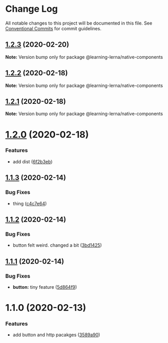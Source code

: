 # Change Log

All notable changes to this project will be documented in this file.
See [Conventional Commits](https://conventionalcommits.org) for commit guidelines.

## [1.2.3](https://github.com/chrisventura/learning-lerna/compare/@learning-lerna/native-components@1.2.2...@learning-lerna/native-components@1.2.3) (2020-02-20)

**Note:** Version bump only for package @learning-lerna/native-components





## [1.2.2](https://github.com/chrisventura/learning-lerna/compare/@learning-lerna/native-components@1.2.1...@learning-lerna/native-components@1.2.2) (2020-02-18)

**Note:** Version bump only for package @learning-lerna/native-components





## [1.2.1](https://github.com/chrisventura/learning-lerna/compare/@learning-lerna/native-components@1.2.0...@learning-lerna/native-components@1.2.1) (2020-02-18)

**Note:** Version bump only for package @learning-lerna/native-components





# [1.2.0](https://github.com/chrisventura/learning-lerna/compare/@learning-lerna/native-components@1.1.3...@learning-lerna/native-components@1.2.0) (2020-02-18)


### Features

* add dist ([6f2b3eb](https://github.com/chrisventura/learning-lerna/commit/6f2b3eb))





## [1.1.3](https://github.com/chrisventura/learning-lerna/compare/@learning-lerna/native-components@1.1.2...@learning-lerna/native-components@1.1.3) (2020-02-14)


### Bug Fixes

* thing ([c4c7e64](https://github.com/chrisventura/learning-lerna/commit/c4c7e64))





## [1.1.2](https://github.com/chrisventura/learning-lerna/compare/@learning-lerna/native-components@1.1.1...@learning-lerna/native-components@1.1.2) (2020-02-14)


### Bug Fixes

* button felt weird. changed a bit ([3bd1425](https://github.com/chrisventura/learning-lerna/commit/3bd1425))





## [1.1.1](https://github.com/chrisventura/learning-lerna/compare/@learning-lerna/native-components@1.1.0...@learning-lerna/native-components@1.1.1) (2020-02-14)


### Bug Fixes

* **button:** tiny feature ([5d864f9](https://github.com/chrisventura/learning-lerna/commit/5d864f9))





# 1.1.0 (2020-02-13)


### Features

* add button and http pacakges ([3589a90](https://github.com/chrisventura/learning-lerna/commit/3589a90))
